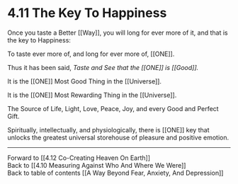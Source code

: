 # 4.11 The Key To Happiness

Once you taste a Better [[Way]], you will long for ever more of it, and that is the key to Happiness: 

To taste ever more of, and long for ever more of, [[ONE]]. 

Thus it has been said, _Taste and See that the [[ONE]] is [[Good]]._ 

It is the [[ONE]] Most Good Thing in the [[Universe]]. 

It is the [[ONE]] Most Rewarding Thing in the [[Universe]].  

The Source of Life, Light, Love, Peace, Joy, and every Good and Perfect Gift. 

Spiritually, intellectually, and physiologically, there is [[ONE]] key that unlocks the greatest universal storehouse of pleasure and positive emotion. 

___

Forward to [[4.12 Co-Creating Heaven On Earth]]        
Back to [[4.10 Measuring Against Who And Where We Were]]      
Back to table of contents [[A Way Beyond Fear, Anxiety, And Depression]]   
